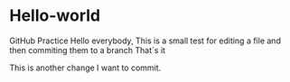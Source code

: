# Hello-world
GitHub Practice
Hello everybody,
This is a small test for editing a file and then commiting them to a branch
That´s it

This is another change I want to commit. 
